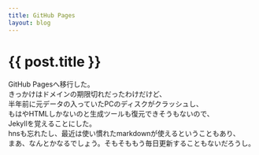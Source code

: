 ```yaml
---
title: GitHub Pages
layout: blog
---
```


# {{ post.title }}

GitHub Pagesへ移行した。</br>
きっかけはドメインの期限切れだったわけだけど、</br>
半年前に元データの入っていたPCのディスクがクラッシュし、</br>
もはやHTMLしかないのと生成ツールも復元できそうもないので、</br>
Jekyllを覚えることにした。</br>
hnsも忘れたし、最近は使い慣れたmarkdownが使えるということもあり、</br>
まあ、なんとかなるでしょう。そもそももう毎日更新することもないだろうし。</br>
